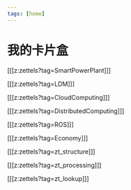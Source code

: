 ```yaml
---
tags: [home]
---
```


# 我的卡片盒

[[[z:zettels?tag=SmartPowerPlant]]]

[[[z:zettels?tag=LDM]]]

[[[z:zettels?tag=CloudComputing]]]

[[[z:zettels?tag=DistributedComputing]]]

[[[z:zettels?tag=ROS]]]

[[[z:zettels?tag=Economy]]]

[[[z:zettels?tag=zt_structure]]]

[[[z:zettels?tag=zt_processing]]]

[[[z:zettels?tag=zt_lookup]]]
